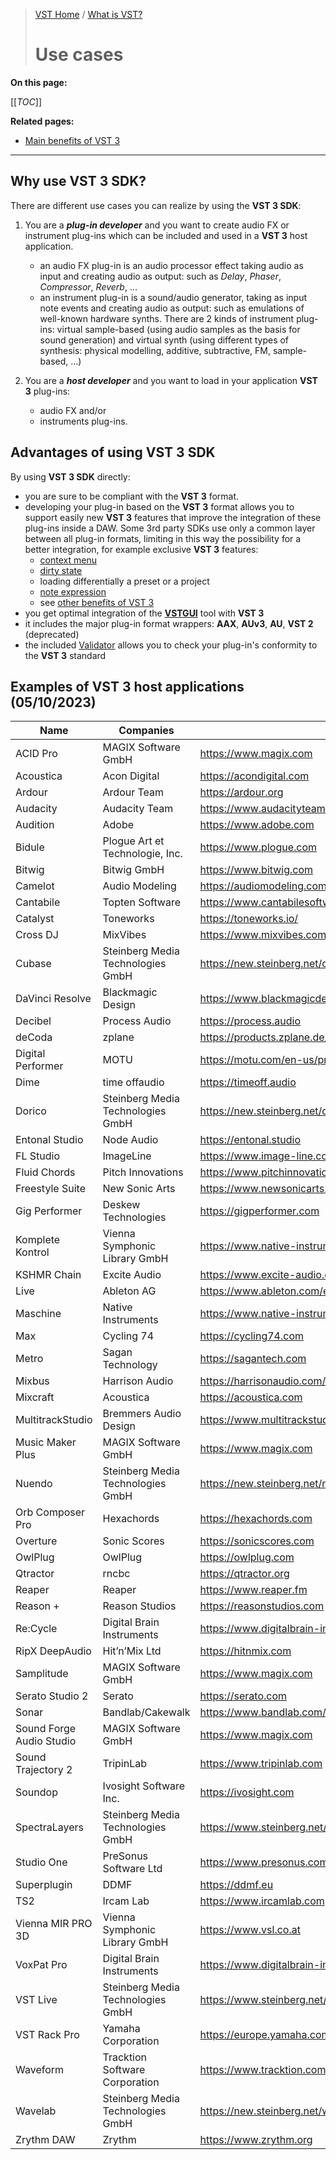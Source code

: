 >[VST Home](../) / [What is VST?](Index.md)
>
># Use cases

**On this page:**

[[_TOC_]]

**Related pages:**

- [Main benefits of VST 3](../Main+benefits+of+VST+3/Index.md)

---

## Why use VST 3 SDK?

There are different use cases you can realize by using the **VST 3 SDK**:

1. You are a ***plug-in developer*** and you want to create audio FX or instrument plug-ins which can be included and used in a **VST 3** host application.

   - an audio FX plug-in is an audio processor effect taking audio as input and creating audio as output: such as *Delay*, *Phaser*, *Compressor*, *Reverb*, …
   - an instrument plug-in is a sound/audio generator, taking as input note events and creating audio as output: such as emulations of well-known hardware synths. There are 2 kinds of instrument plug-ins: virtual sample-based (using audio samples as the basis for sound generation) and virtual synth (using different types of synthesis: physical modelling, additive, subtractive, FM, sample-based, …)

2. You are a ***host developer*** and you want to load in your application **VST 3** plug-ins:

    - audio FX and/or
    - instruments plug-ins.

## Advantages of using VST 3 SDK

By using **VST 3 SDK** directly:

- you are sure to be compliant with the **VST 3** format.
- developing your plug-in based on the **VST 3** format allows you to support easily new **VST 3** features that improve the integration of these plug-ins inside a DAW. Some 3rd party SDKs use only a common layer between all plug-in formats, limiting in this way the possibility for a better integration, for example exclusive **VST 3** features:
  - [context menu](../Technical+Documentation/Change+History/3.5.0/IComponentHandler3.md)
  - [dirty state](../Technical+Documentation/Change+History/3.1.0/IComponentHandler2.md)
  - loading differentially a preset or a project
  - [note expression](../Technical+Documentation/Change+History/3.5.0/INoteExpressionController.md)
  - see [other benefits of VST 3](../Main+benefits+of+VST+3/Index.md)
- you get optimal integration of the **[VSTGUI](../What+is+the+VST+3+SDK/VSTGUI.md)** tool with **VST 3**
- it includes the major plug-in format wrappers: **AAX**, **AUv3**, **AU**, **VST 2** (deprecated)
- the included [Validator](../What+is+the+VST+3+SDK/Index.md#validator-command-line) allows you to check your plug-in's conformity to the **VST 3** standard

## Examples of VST 3 host applications (05/10/2023)

| **Name**                | **Companies**                     | **Link**                                      |
| ----------------------- | --------------------------------- | --------------------------------------------- |
| ACID Pro                | MAGIX Software GmbH               | <https://www.magix.com>                       |
| Acoustica	              | Acon Digital                      | <https://acondigital.com>                     |
| Ardour                  | Ardour Team                       | <https://ardour.org>                          |
| Audacity                | Audacity Team                     | <https://www.audacityteam.org>                |
| Audition                | Adobe                        	    | <https://www.adobe.com>                       |
| Bidule                  | Plogue Art et Technologie, Inc.   | <https://www.plogue.com>                      |
| Bitwig                  | Bitwig GmbH                       | <https://www.bitwig.com>                      |
| Camelot                 | Audio Modeling                    | <https://audiomodeling.com>                   |
| Cantabile               | Topten Software                   | <https://www.cantabilesoftware.com>           |
| Catalyst                | Toneworks                         | <https://toneworks.io/>                       |
| Cross DJ                | MixVibes                          | <https://www.mixvibes.com>                    |
| Cubase                  | Steinberg Media Technologies GmbH | <https://new.steinberg.net/cubase>            |
| DaVinci Resolve         | Blackmagic Design                 | <https://www.blackmagicdesign.com/products/davinciresolve>|
| Decibel                 | Process Audio                     | <https://process.audio>                       |
| deCoda                  | zplane                            | <https://products.zplane.de/products/decoda>  |
| Digital Performer	      | MOTU                              | <https://motu.com/en-us/products/software/dp> |
| Dime                    | time offaudio                     | <https://timeoff.audio>                       |
| Dorico                  | Steinberg Media Technologies GmbH | <https://new.steinberg.net/dorico>            |
| Entonal Studio          | Node Audio                        | <https://entonal.studio>                      |
| FL Studio	              | ImageLine                         | <https://www.image-line.com>                  |
| Fluid Chords            | Pitch Innovations                 | <https://www.pitchinnovations.com>            |
| Freestyle Suite         | New Sonic Arts                    | <https://www.newsonicarts.com>                |
| Gig Performer           | Deskew Technologies               | <https://gigperformer.com>                    |
| Komplete Kontrol        | Vienna Symphonic Library GmbH     | <https://www.native-instruments.com>          |
| KSHMR Chain             | Excite Audio                      | <https://www.excite-audio.com>                |
| Live                    | Ableton AG                        | <https://www.ableton.com/en/live>             |
| Maschine                | Native Instruments                | <https://www.native-instruments.com>          |
| Max                     | Cycling 74                        | <https://cycling74.com>                       |
| Metro                   | Sagan Technology                  | <https://sagantech.com>                       |
| Mixbus                  | Harrison Audio                    | <https://harrisonaudio.com/daw-home-page>     |
| Mixcraft                | Acoustica                         | <https://acoustica.com>                       |
| MultitrackStudio        | Bremmers Audio Design             | <https://www.multitrackstudio.com>            |
| Music Maker Plus        | MAGIX Software GmbH               | <https://www.magix.com>                       |
| Nuendo                  | Steinberg Media Technologies GmbH	| <https://new.steinberg.net/nuendo>            |
| Orb Composer Pro        | Hexachords                        | <https://hexachords.com>                      |
| Overture                | Sonic Scores                      | <https://sonicscores.com>                     |
| OwlPlug                 | OwlPlug                           | <https://owlplug.com>                         |
| Qtractor                | rncbc                             | <https://qtractor.org>                        |
| Reaper                  | Reaper                            | <https://www.reaper.fm>                       |
| Reason +                | Reason Studios                    | <https://reasonstudios.com>                   |
| Re:Cycle                | Digital Brain Instruments         | <https://www.digitalbrain-instruments.com>    |
| RipX DeepAudio          | Hit’n’Mix Ltd                     | <https://hitnmix.com>                         |
| Samplitude              | MAGIX Software GmbH               | <https://www.magix.com>                       |
| Serato Studio 2         | Serato                            | <https://serato.com>                          |
| Sonar                   | Bandlab/Cakewalk                  | <https://www.bandlab.com/products/cakewalk>   |
| Sound Forge Audio Studio| MAGIX Software GmbH               | <https://www.magix.com>                       |
| Sound Trajectory 2      | TripinLab                         | <https://www.tripinlab.com>                   |
| Soundop                 | Ivosight Software Inc.            | <https://ivosight.com>                        |
| SpectraLayers           | Steinberg Media Technologies GmbH | <https://www.steinberg.net/spectralayers>     |
| Studio One              | PreSonus Software Ltd             | <https://www.presonus.com/products/Studio-One>|
| Superplugin             | DDMF                              | <https://ddmf.eu>                             |
| TS2                     | Ircam Lab                         | <https://www.ircamlab.com>                    |
| Vienna MIR PRO 3D       | Vienna Symphonic Library GmbH     | <https://www.vsl.co.at>                       |
| VoxPat Pro              | Digital Brain Instruments         | <https://www.digitalbrain-instruments.com/>   |
| VST Live                | Steinberg Media Technologies GmbH | <https://www.steinberg.net/vst-live>          |
| VST Rack Pro            | Yamaha Corporation                | <https://europe.yamaha.com/en/products/proaudio/software/vst_rack/index.html>|
| Waveform                | Tracktion Software Corporation    | <https://www.tracktion.com>                   |
| Wavelab                 | Steinberg Media Technologies GmbH | <https://new.steinberg.net/wavelab>           |
| Zrythm DAW              | Zrythm                            | <https://www.zrythm.org>                      |
